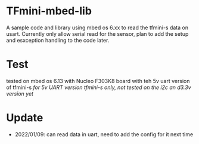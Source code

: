 # TFmini-mbed-lib
A sample code and library using mbed os 6.xx to read the tfmini-s data on usart. Currently only allow serial read for the sensor, plan to add the setup and esxception handling to the code later.

# Test
tested on mbed os 6.13 with Nucleo F303K8 board with teh 5v uart version of tfmini-s
*for 5v UART version tfmini-s only, not tested on the i2c an d3.3v version yet*

# Update
- 2022/01/09: can read data in uart, need to add the config for it next time
